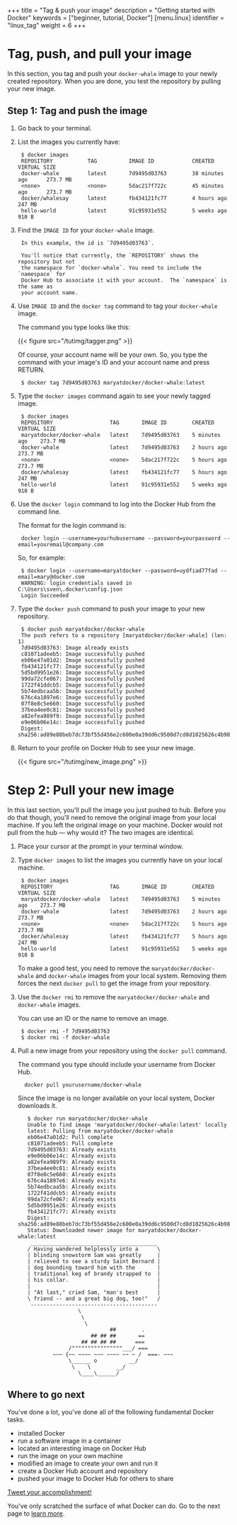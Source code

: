 +++
title = "Tag & push your image"
description = "Getting started with Docker"
keywords = ["beginner, tutorial, Docker"]
[menu.linux]
identifier = "linux_tag"
weight = 6
+++

# Tag, push, and pull your image

In this section, you tag and push your `docker-whale` image to your newly
created repository. When you are done, you test the repository by pulling your
new image.

## Step 1: Tag and push the image

1. Go back to your terminal.

2. List the images you currently have:

        $ docker images
        REPOSITORY           TAG          IMAGE ID            CREATED             VIRTUAL SIZE
        docker-whale         latest       7d9495d03763        38 minutes ago      273.7 MB
        <none>               <none>       5dac217f722c        45 minutes ago      273.7 MB
        docker/whalesay      latest       fb434121fc77        4 hours ago         247 MB
        hello-world          latest       91c95931e552        5 weeks ago         910 B

3. Find the `IMAGE ID` for your `docker-whale` image.

        In this example, the id is `7d9495d03763`.

        You'll notice that currently, the `REPOSITORY` shows the repository but not
        the namespace for `docker-whale`. You need to include the `namespace` for
        Docker Hub to associate it with your account.  The `namespace` is the same as
        your account name.

4. Use `IMAGE ID` and the `docker tag` command to tag your `docker-whale` image.

    The command you type looks like this:

     {{< figure src="/tutimg/tagger.png" >}}

    Of course, your account name will be your own. So, you type the command with
    your image's ID and your account name and press RETURN.

        $ docker tag 7d9495d03763 maryatdocker/docker-whale:latest

5. Type the `docker images` command again to see your newly tagged image.

        $ docker images
        REPOSITORY                  TAG       IMAGE ID        CREATED          VIRTUAL SIZE
        maryatdocker/docker-whale   latest    7d9495d03763    5 minutes ago    273.7 MB
        docker-whale                latest    7d9495d03763    2 hours ago      273.7 MB
        <none>                      <none>    5dac217f722c    5 hours ago      273.7 MB
        docker/whalesay             latest    fb434121fc77    5 hours ago      247 MB
        hello-world                 latest    91c95931e552    5 weeks ago      910 B

6. Use the `docker login` command to log into the Docker Hub from the command line.

    The format for the login command is:

        docker login --username=yourhubusername --password=yourpassword --email=youremail@company.com

    So, for example:

        $ docker login --username=maryatdocker --password=uydfiad77fad --email=mary@docker.com
        WARNING: login credentials saved in C:\Users\sven\.docker\config.json
        Login Succeeded

7. Type the `docker push` command to push your image to your new repository.

        $ docker push maryatdocker/docker-whale
        The push refers to a repository [maryatdocker/docker-whale] (len: 1)
        7d9495d03763: Image already exists
        c81071adeeb5: Image successfully pushed
        eb06e47a01d2: Image successfully pushed
        fb434121fc77: Image successfully pushed
        5d5bd9951e26: Image successfully pushed
        99da72cfe067: Image successfully pushed
        1722f41ddcb5: Image successfully pushed
        5b74edbcaa5b: Image successfully pushed
        676c4a1897e6: Image successfully pushed
        07f8e8c5e660: Image successfully pushed
        37bea4ee0c81: Image successfully pushed
        a82efea989f9: Image successfully pushed
        e9e06b06e14c: Image successfully pushed
        Digest: sha256:ad89e88beb7dc73bf55d456e2c600e0a39dd6c9500d7cd8d1025626c4b985011

8. Return to your profile on Docker Hub to see your new image.

    {{< figure src="/tutimg/new_image.png" >}}

# Step 2: Pull your new image

In this last section, you'll pull the image you just pushed to hub. Before you
do that though, you'll need to remove the original image from your local
machine. If you left the original image on your machine. Docker would not pull
from the hub &mdash; why would it? The two images are identical.

1. Place your cursor at the prompt in your terminal window.

2. Type `docker images` to list the images you currently have on your local machine.

        $ docker images
        REPOSITORY                  TAG       IMAGE ID        CREATED          VIRTUAL SIZE
        maryatdocker/docker-whale   latest    7d9495d03763    5 minutes ago    273.7 MB
        docker-whale                latest    7d9495d03763    2 hours ago      273.7 MB
        <none>                      <none>    5dac217f722c    5 hours ago      273.7 MB
        docker/whalesay             latest    fb434121fc77    5 hours ago      247 MB
        hello-world                 latest    91c95931e552    5 weeks ago      910 B

    To make a good test, you need to remove the `maryatdocker/docker-whale` and
   `docker-whale` images from your local system. Removing them forces the next
   `docker pull` to get the image from your repository.

3. Use the `docker rmi` to remove the `maryatdocker/docker-whale` and `docker-whale`
images.

    You can use an ID or the name to remove an image.

        $ docker rmi -f 7d9495d03763
        $ docker rmi -f docker-whale

4. Pull a new image from your repository using the `docker pull` command.

    The command you type should include your username from Docker Hub.

         docker pull yourusername/docker-whale

    Since the image is no longer available on your local system, Docker downloads it.

          $ docker run maryatdocker/docker-whale
          Unable to find image 'maryatdocker/docker-whale:latest' locally
          latest: Pulling from maryatdocker/docker-whale
          eb06e47a01d2: Pull complete
          c81071adeeb5: Pull complete
          7d9495d03763: Already exists
          e9e06b06e14c: Already exists
          a82efea989f9: Already exists
          37bea4ee0c81: Already exists
          07f8e8c5e660: Already exists
          676c4a1897e6: Already exists
          5b74edbcaa5b: Already exists
          1722f41ddcb5: Already exists
          99da72cfe067: Already exists
          5d5bd9951e26: Already exists
          fb434121fc77: Already exists
          Digest: sha256:ad89e88beb7dc73bf55d456e2c600e0a39dd6c9500d7cd8d1025626c4b985011
          Status: Downloaded newer image for maryatdocker/docker-whale:latest
           ________________________________________
          / Having wandered helplessly into a      \
          | blinding snowstorm Sam was greatly     |
          | relieved to see a sturdy Saint Bernard |
          | dog bounding toward him with the       |
          | traditional keg of brandy strapped to  |
          | his collar.                            |
          |                                        |
          | "At last," cried Sam, "man's best      |
          \ friend -- and a great big dog, too!"   /
           ----------------------------------------
                          \
                           \
                            \
                                    ##        .            
                              ## ## ##       ==            
                           ## ## ## ##      ===            
                       /""""""""""""""""___/ ===        
                  ~~~ {~~ ~~~~ ~~~ ~~~~ ~~ ~ /  ===- ~~~   
                       \______ o          __/            
                        \    \        __/             
                          \____\______/   

## Where to go next

You've done a lot, you've done all of the following fundamental Docker tasks.

* installed Docker
* run a software image in a container
* located an interesting image on Docker Hub
* run the image on your own machine
* modified an image to create your own and run it
* create a Docker Hub account and repository
* pushed your image to Docker Hub for others to share

<a href="https://twitter.com/intent/tweet?button_hashtag=dockerdocs&text=Just%20ran%20a%20container%20with%20an%20image%20I%20built.%20Find%20it%20on%20%23dockerhub.%20Build%20your%20own%3A%20http%3A%2F%2Fgoo.gl%2FMUi7cA" class="twitter-hashtag-button" data-size="large" data-related="docker" target="_blank">Tweet your accomplishment!</a>
<script>!function(d,s,id){var js,fjs=d.getElementsByTagName(s)[0],p=/^http:/.test(d.location)?'http':'https';if(!d.getElementById(id)){js=d.createElement(s);js.id=id;js.src=p+'://platform.twitter.com/widgets.js';fjs.parentNode.insertBefore(js,fjs);}}(document, 'script', 'twitter-wjs');</script>

You've only scratched the surface of what Docker can do. Go to the next page to [learn more](last_page.md).

&nbsp;
